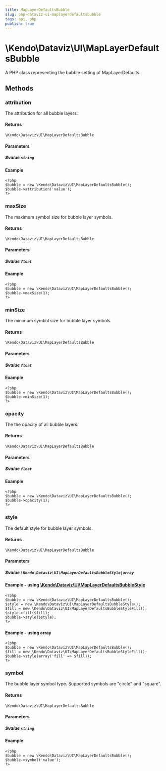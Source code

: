 ```yaml
---
title: MapLayerDefaultsBubble
slug: php-dataviz-ui-maplayerdefaultsbubble
tags: api, php
publish: true
---
```


# \Kendo\Dataviz\UI\MapLayerDefaultsBubble

A PHP class representing the bubble setting of MapLayerDefaults.


## Methods

### attribution
The attribution for all bubble layers.

#### Returns
`\Kendo\Dataviz\UI\MapLayerDefaultsBubble`

#### Parameters

##### $value `string`



#### Example 
    <?php
    $bubble = new \Kendo\Dataviz\UI\MapLayerDefaultsBubble();
    $bubble->attribution('value');
    ?>

### maxSize
The maximum symbol size for bubble layer symbols.

#### Returns
`\Kendo\Dataviz\UI\MapLayerDefaultsBubble`

#### Parameters

##### $value `float`



#### Example 
    <?php
    $bubble = new \Kendo\Dataviz\UI\MapLayerDefaultsBubble();
    $bubble->maxSize(1);
    ?>

### minSize
The minimum symbol size for bubble layer symbols.

#### Returns
`\Kendo\Dataviz\UI\MapLayerDefaultsBubble`

#### Parameters

##### $value `float`



#### Example 
    <?php
    $bubble = new \Kendo\Dataviz\UI\MapLayerDefaultsBubble();
    $bubble->minSize(1);
    ?>

### opacity
The the opacity of all bubble layers.

#### Returns
`\Kendo\Dataviz\UI\MapLayerDefaultsBubble`

#### Parameters

##### $value `float`



#### Example 
    <?php
    $bubble = new \Kendo\Dataviz\UI\MapLayerDefaultsBubble();
    $bubble->opacity(1);
    ?>

### style

The default style for bubble layer symbols.

#### Returns
`\Kendo\Dataviz\UI\MapLayerDefaultsBubble`

#### Parameters

##### $value `\Kendo\Dataviz\UI\MapLayerDefaultsBubbleStyle|array`


#### Example - using [\Kendo\Dataviz\UI\MapLayerDefaultsBubbleStyle](/kendo-ui/api/wrappers/php/Kendo/Dataviz/UI/MapLayerDefaultsBubbleStyle)
    <?php
    $bubble = new \Kendo\Dataviz\UI\MapLayerDefaultsBubble();
    $style = new \Kendo\Dataviz\UI\MapLayerDefaultsBubbleStyle();
    $fill = new \Kendo\Dataviz\UI\MapLayerDefaultsBubbleStyleFill();
    $style->fill($fill);
    $bubble->style($style);
    ?>

#### Example - using array

    <?php
    $bubble = new \Kendo\Dataviz\UI\MapLayerDefaultsBubble();
    $fill = new \Kendo\Dataviz\UI\MapLayerDefaultsBubbleStyleFill();
    $bubble->style(array('fill' => $fill));
    ?>

### symbol
The bubble layer symbol type. Supported symbols are "circle" and "square".

#### Returns
`\Kendo\Dataviz\UI\MapLayerDefaultsBubble`

#### Parameters

##### $value `string`



#### Example 
    <?php
    $bubble = new \Kendo\Dataviz\UI\MapLayerDefaultsBubble();
    $bubble->symbol('value');
    ?>

